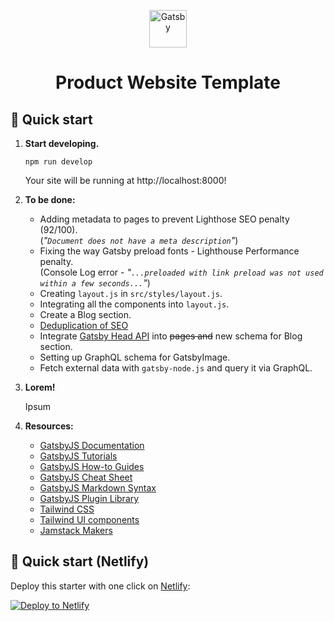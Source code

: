 <p align="center">
  <a href="https://github.com/delirium-dj">
    <img alt="Gatsby" src="https://www.gatsbyjs.com/Gatsby-Monogram.svg" width="60" />
  </a>
</p>
<h1 align="center">
  Product Website Template
</h1>

## 🚀 Quick start

1.  **Start developing.**

    ```shell
    npm run develop
    ```

    Your site will be running at http://localhost:8000!

2.  **To be done:**

    - Adding metadata to pages to prevent Lighthose SEO penalty (92/100).<br />(_"`Document does not have a meta description`"_)
    - Fixing the way Gatsby preload fonts - Lighthouse Performance penalty.<br />(Console Log error - _"`...preloaded with link preload was not used within a few seconds...`"_)
    - Creating `layout.js` in `src/styles/layout.js`.
    - Integrating all the components into `layout.js`.
    - Create a Blog section.
    - [Deduplication of SEO](https://www.gatsbyjs.com/docs/reference/built-in-components/gatsby-head/)
    - Integrate [Gatsby Head API](https://www.gatsbyjs.com/docs/reference/built-in-components/gatsby-head/) into ~~pages and~~ new schema for Blog section.
    - Setting up GraphQL schema for GatsbyImage.
    - Fetch external data with `gatsby-node.js` and query it via GraphQL.

3.  **Lorem!**

    Ipsum

4.  **Resources:**

    - [GatsbyJS Documentation](https://www.gatsbyjs.com/docs/)
    - [GatsbyJS Tutorials](https://www.gatsbyjs.com/docs/tutorial/)
    - [GatsbyJS How-to Guides](https://www.gatsbyjs.com/docs/how-to/)
    - [GatsbyJS Cheat Sheet](https://www.gatsbyjs.com/docs/cheat-sheet/)
    - [GatsbyJS Markdown Syntax](https://www.gatsbyjs.com/docs/reference/markdown-syntax/)
    - [GatsbyJS Plugin Library](https://www.gatsbyjs.com/plugins/)
    - [Tailwind CSS](https://tailwindcss.com/brand)
    - [Tailwind UI components](https://tailwindui.com/components/preview)
    - [Јamstack Makers](https://jamstackmakers.com/)

## 🚀 Quick start (Netlify)

Deploy this starter with one click on [Netlify](https://app.netlify.com/signup):

[<img src="https://www.netlify.com/img/deploy/button.svg" alt="Deploy to Netlify" />](https://app.netlify.com/start/deploy?repository=https://github.com/delirium-dj/gatsby-tw-product-template)
